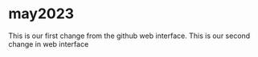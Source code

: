 # may2023
This is our first change from the github web interface.
This is our second change in web interface
